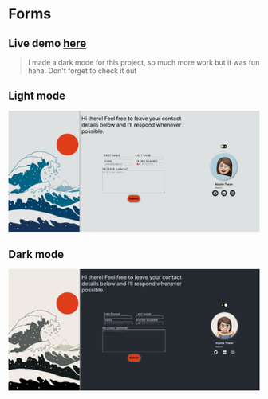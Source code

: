 # Forms

## Live demo [here](https://sushibanana.github.io/Forms/)

> I made a dark mode for this project, so much more work but it was fun haha. Don't forget to check it out

## Light mode
![Light mode screenshot of the forms website](./images/light-mode.png)

## Dark mode
![Dark mode screenshot of the forms website](./images/dark-mode.png) 